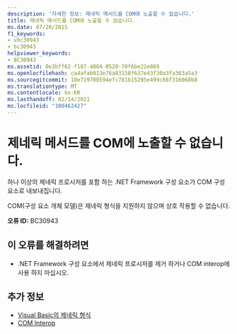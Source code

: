 ```yaml
---
description: '자세한 정보: 제네릭 메서드를 COM에 노출할 수 없습니다.'
title: 제네릭 메서드를 COM에 노출할 수 없습니다.
ms.date: 07/20/2015
f1_keywords:
- vbc30943
- bc30943
helpviewer_keywords:
- BC30943
ms.assetid: 0e3bff62-f187-4864-8520-70f6be22e869
ms.openlocfilehash: ca4afab013e76a03158f637e43f30a3fa363a5a3
ms.sourcegitcommit: 10e719780594efc781b15295e499c66f316068b8
ms.translationtype: MT
ms.contentlocale: ko-KR
ms.lasthandoff: 02/14/2021
ms.locfileid: "100462427"
---
```

# <a name="generic-methods-cannot-be-exposed-to-com"></a>제네릭 메서드를 COM에 노출할 수 없습니다.

하나 이상의 제네릭 프로시저를 포함 하는 .NET Framework 구성 요소가 COM 구성 요소로 내보내집니다.  
  
 COM(구성 요소 개체 모델)은 제네릭 형식을 지원하지 않으며 상호 작용할 수 없습니다.  
  
 **오류 ID:** BC30943  
  
## <a name="to-correct-this-error"></a>이 오류를 해결하려면  
  
- .NET Framework 구성 요소에서 제네릭 프로시저를 제거 하거나 COM interop에 사용 하지 마십시오.  
  
## <a name="see-also"></a>추가 정보

- [Visual Basic의 제네릭 형식](../programming-guide/language-features/data-types/generic-types.md)
- [COM Interop](../programming-guide/com-interop/index.md)
